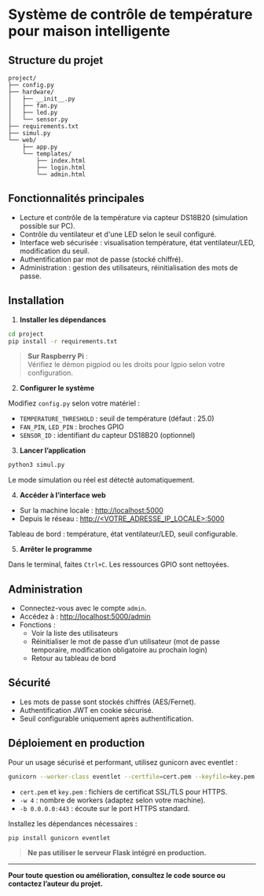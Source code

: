 # Système de contrôle de température pour maison intelligente

## Structure du projet

```
project/
├── config.py
├── hardware/
│   ├── __init__.py
│   ├── fan.py
│   ├── led.py
│   └── sensor.py
├── requirements.txt
├── simul.py
└── web/
    ├── app.py
    └── templates/
        ├── index.html
        ├── login.html
        └── admin.html
```

## Fonctionnalités principales

- Lecture et contrôle de la température via capteur DS18B20 (simulation possible sur PC).
- Contrôle du ventilateur et d'une LED selon le seuil configuré.
- Interface web sécurisée : visualisation température, état ventilateur/LED, modification du seuil.
- Authentification par mot de passe (stocké chiffré).
- Administration : gestion des utilisateurs, réinitialisation des mots de passe.

## Installation

1. **Installer les dépendances**

```bash
cd project
pip install -r requirements.txt
```

> **Sur Raspberry Pi** :  
> Vérifiez le démon pigpiod ou les droits pour lgpio selon votre configuration.

2. **Configurer le système**

Modifiez `config.py` selon votre matériel :
- `TEMPERATURE_THRESHOLD` : seuil de température (défaut : 25.0)
- `FAN_PIN`, `LED_PIN` : broches GPIO
- `SENSOR_ID` : identifiant du capteur DS18B20 (optionnel)

3. **Lancer l’application**

```bash
python3 simul.py
```

Le mode simulation ou réel est détecté automatiquement.

4. **Accéder à l’interface web**

- Sur la machine locale : [http://localhost:5000](http://localhost:5000)
- Depuis le réseau : [http://<VOTRE_ADRESSE_IP_LOCALE>:5000](http://<VOTRE_ADRESSE_IP_LOCALE>:5000)

Tableau de bord : température, état ventilateur/LED, seuil configurable.

5. **Arrêter le programme**

Dans le terminal, faites `Ctrl+C`. Les ressources GPIO sont nettoyées.

## Administration

- Connectez-vous avec le compte `admin`.
- Accédez à : [http://localhost:5000/admin](http://localhost:5000/admin)
- Fonctions :
  - Voir la liste des utilisateurs
  - Réinitialiser le mot de passe d’un utilisateur (mot de passe temporaire, modification obligatoire au prochain login)
  - Retour au tableau de bord

## Sécurité

- Les mots de passe sont stockés chiffrés (AES/Fernet).
- Authentification JWT en cookie sécurisé.
- Seuil configurable uniquement après authentification.

## Déploiement en production

Pour un usage sécurisé et performant, utilisez gunicorn avec eventlet :

```bash
gunicorn --worker-class eventlet --certfile=cert.pem --keyfile=key.pem -w 4 -b 0.0.0.0:443 web.app:app
```

- `cert.pem` et `key.pem` : fichiers de certificat SSL/TLS pour HTTPS.
- `-w 4` : nombre de workers (adaptez selon votre machine).
- `-b 0.0.0.0:443` : écoute sur le port HTTPS standard.

Installez les dépendances nécessaires :

```bash
pip install gunicorn eventlet
```

> **Ne pas utiliser le serveur Flask intégré en production.**

---

**Pour toute question ou amélioration, consultez le code source ou contactez l’auteur du projet.**

